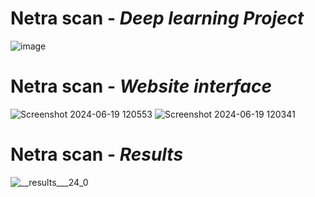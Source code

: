 # <b>Netra scan</b> - <em>Deep learning Project</em>
![image](https://github.com/user-attachments/assets/a96b9a05-a1c3-42ae-b7ae-6f95120e596d)
# <b>Netra scan</b> - <em>Website interface</em>
![Screenshot 2024-06-19 120553](https://github.com/user-attachments/assets/6a612fc9-93a6-4042-aed6-797abe2fb306)
![Screenshot 2024-06-19 120341](https://github.com/user-attachments/assets/ae5295d8-5abd-4ab5-85ec-2bd3c7a5cc9f)
# <b>Netra scan</b> - <em>Results</em>
![__results___24_0](https://github.com/user-attachments/assets/bcc1d275-b55e-4971-bc04-841641f9475c)


